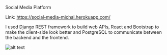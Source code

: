 
Social Media Platform

Link: https://social-media-michal.herokuapp.com/

I used Django REST framework to build web APIs, 
React and Bootstrap to make the client-side look better
and PostgreSQL to communicate between the backend and the frontend.







![alt text](https://i.ibb.co/F3zBJ4G/Social-media.png)
